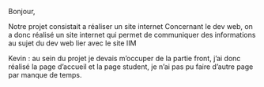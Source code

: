 Bonjour,

Notre projet consistait a réaliser un site internet Concernant le dev web, on a donc réalisé un site internet qui permet de communiquer des informations au sujet du dev web lier avec le site IIM

Kevin : au sein du projet je devais m’occuper de la partie front, j’ai donc réalisé la page d’accueil et la page student, je n’ai pas pu faire d’autre page par manque de temps.
